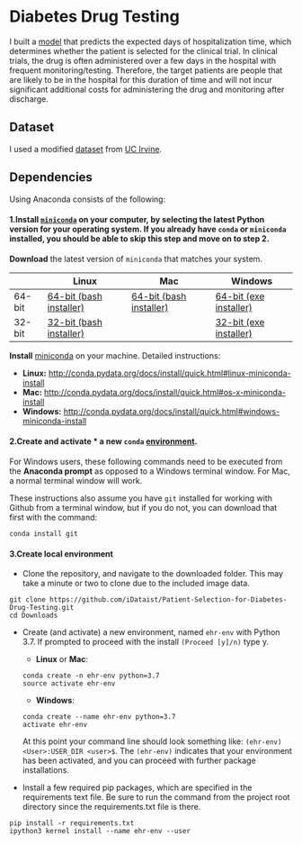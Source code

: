 # Diabetes Drug Testing
I built a [model](https://github.com/iDataist/Patient-Selection-for-Diabetes-Drug-Testing/blob/master/src/patient_selection.ipynb) that predicts the expected days of hospitalization time, which determines whether the patient is selected for the clinical trial. In clinical trials, the drug is often administered over a few days in the hospital with frequent monitoring/testing. Therefore, the target patients are people that are likely to be in the hospital for this duration of time and will not incur significant additional costs for administering the drug and monitoring after discharge.  

## Dataset
I used a modified [dataset](https://github.com/iDataist/Patient-Selection-for-Diabetes-Drug-Testing/blob/master/src/data/final_project_dataset.csv) from [UC Irvine](https://archive.ics.uci.edu/ml/datasets/Diabetes+130-US+hospitals+for+years+1999-2008).

## Dependencies
Using Anaconda consists of the following:

#### 1.Install [`miniconda`](http://conda.pydata.org/miniconda.html) on your computer, by selecting the latest Python version for your operating system. If you already have `conda` or `miniconda` installed, you should be able to skip this step and move on to step 2.

**Download** the latest version of `miniconda` that matches your system.

|        | Linux | Mac | Windows |
|--------|-------|-----|---------|
| 64-bit | [64-bit (bash installer)][lin64] | [64-bit (bash installer)][mac64] | [64-bit (exe installer)][win64]
| 32-bit | [32-bit (bash installer)][lin32] |  | [32-bit (exe installer)][win32]

[win64]: https://repo.continuum.io/miniconda/Miniconda3-latest-Windows-x86_64.exe
[win32]: https://repo.continuum.io/miniconda/Miniconda3-latest-Windows-x86.exe
[mac64]: https://repo.continuum.io/miniconda/Miniconda3-latest-MacOSX-x86_64.sh
[lin64]: https://repo.continuum.io/miniconda/Miniconda3-latest-Linux-x86_64.sh
[lin32]: https://repo.continuum.io/miniconda/Miniconda3-latest-Linux-x86.sh

**Install** [miniconda](http://conda.pydata.org/miniconda.html) on your machine. Detailed instructions:

- **Linux:** http://conda.pydata.org/docs/install/quick.html#linux-miniconda-install
- **Mac:** http://conda.pydata.org/docs/install/quick.html#os-x-miniconda-install
- **Windows:** http://conda.pydata.org/docs/install/quick.html#windows-miniconda-install

#### 2.Create and activate * a new `conda` [environment](http://conda.pydata.org/docs/using/envs.html).

For Windows users, these following commands need to be executed from the **Anaconda prompt** as opposed to a Windows terminal window. For Mac, a normal terminal window will work.

These instructions also assume you have `git` installed for working with Github from a terminal window, but if you do not, you can download that first with the command:
```
conda install git
```

#### 3.Create local environment

- Clone the repository, and navigate to the downloaded folder. This may take a minute or two to clone due to the included image data.
```
git clone https://github.com/iDataist/Patient-Selection-for-Diabetes-Drug-Testing.git
cd Downloads
```

- Create (and activate) a new environment, named `ehr-env` with Python 3.7. If prompted to proceed with the install `(Proceed [y]/n)` type y.

	- __Linux__ or __Mac__:
	```
	conda create -n ehr-env python=3.7
	source activate ehr-env
	```
	- __Windows__:
	```
	conda create --name ehr-env python=3.7
	activate ehr-env
	```

	At this point your command line should look something like: `(ehr-env) <User>:USER_DIR <user>$`. The `(ehr-env)` indicates that your environment has been activated, and you can proceed with further package installations.


- Install a few required pip packages, which are specified in the requirements text file. Be sure to run the command from the project root directory since the requirements.txt file is there.
```
pip install -r requirements.txt
ipython3 kernel install --name ehr-env --user

```
